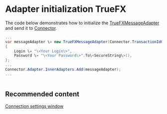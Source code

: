 # Adapter initialization TrueFX

The code below demonstrates how to initialize the [TrueFXMessageAdapter](../api/StockSharp.TrueFX.TrueFXMessageAdapter.html) and send it to [Connector](../api/StockSharp.Algo.Connector.html).

```cs
...	
var messageAdapter \= new TrueFXMessageAdapter(Connector.TransactionIdGenerator)
{
    Login \= "\<Your Login\>",
    Password \= "\<Your Password\>".To\<SecureString\>(),
};
...	
Connector.Adapter.InnerAdapters.Add(messageAdapter);
...	
							
```

## Recommended content

[Connection settings window](API_UI_ConnectorWindow.md)
